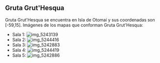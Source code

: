 ## Gruta Grut'Hesqua
Gruta Grut'Hesqua se encuentra en Isla de Otomai y sus coordenadas son [-59,15].
Imágenes de los mapas que conforman Gruta Grut'Hesqua:
- Sala 1: ![img_5243139](https://media.discordapp.net/attachments/1115311447145193482/1115356671447932958/5243139.jpg)
- Sala 2: ![img_5244416](https://media.discordapp.net/attachments/1115311447145193482/1115356675126337698/5244416.jpg)
- Sala 3: ![img_5242883](https://media.discordapp.net/attachments/1115311447145193482/1115356666544791603/5242883.jpg)
- Sala 4: ![img_5244419](https://media.discordapp.net/attachments/1115311447145193482/1115356676648869908/5244419.jpg)
- Sala 5: ![img_5242886](https://media.discordapp.net/attachments/1115311447145193482/1115356669870882978/5242886.jpg)